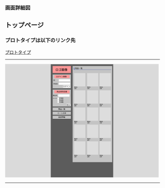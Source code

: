 ### 画面詳細図
## トップページ
### プロトタイプは以下のリンク先
[プロトタイプ](https://www.figma.com/file/B5k27THCSnY0Fo9At9X5Ir/sample-site-01?node-id=0%3A1)
*****
<img src="img/toppage.png" width="500">

*****
